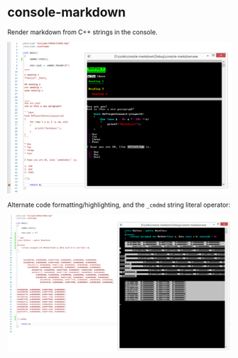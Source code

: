 # console-markdown
Render markdown from C++ strings in the console.

![All the abilities](3.png)

Alternate code formatting/highlighting, and the `_cmdmd` string literal operator:

![String literal](4.png)

